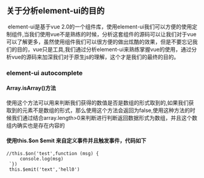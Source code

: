 ## 关于分析element-ui的目的
  element-ui是基于vue 2.0的一个组件库，使用element-ui我们可以方便的使用定制组件,当我们使用vue不是熟练的时候，分析这套组件的源码可以让我们对于vue可以了解更多，虽然使用组件我们可以很方便的做出炫酷的效果，但是不要忘记我们的目的，vue只是工具,我们通过分析element-ui来熟练掌握vue的使用，通过分析vue的源码来加深我们对于原生js的理解，这个才是我们的最终的目的。
### element-ui  autocomplete
#### Array.isArray()方法
使用这个方法可以用来判断我们获得的数值是否是数组的形式取到的,如果我们获取到的元素不是数组的形式，那么使用这个方法会返回为false,使用这种方法的时候我们通过结合array.length>0来判断进行判断返回数据形式为数组，并且这个数组内确实也是存在内容的
#### 使用this.$on  $emit 来自定义事件并且触发事件，代码如下

```cpp,monokai
//this.$on('test',function (msg) {
     console.log(msg)
 `})
 this.$emit('text','hell0')
```
